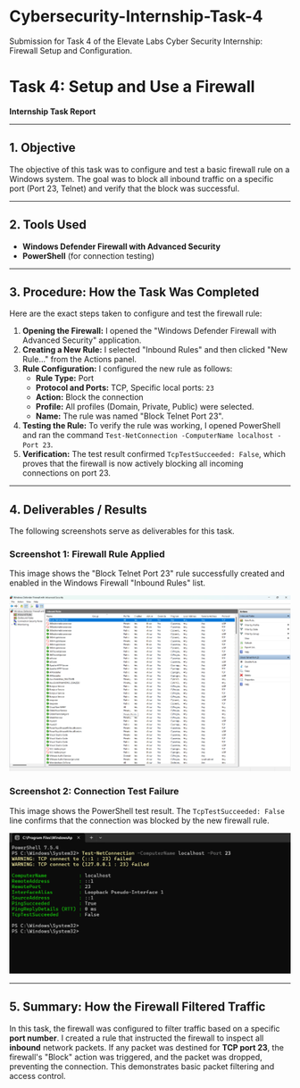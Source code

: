 # Cybersecurity-Internship-Task-4
Submission for Task 4 of the Elevate Labs Cyber Security Internship: Firewall Setup and Configuration.

# Task 4: Setup and Use a Firewall

**Internship Task Report**

---

## 1. Objective

The objective of this task was to configure and test a basic firewall rule on a Windows system. The goal was to block all inbound traffic on a specific port (Port 23, Telnet) and verify that the block was successful. 

---

## 2. Tools Used

* **Windows Defender Firewall with Advanced Security** 
* **PowerShell** (for connection testing)

---

## 3. Procedure: How the Task Was Completed

Here are the exact steps taken to configure and test the firewall rule:

1.  **Opening the Firewall:** I opened the "Windows Defender Firewall with Advanced Security" application.
2.  **Creating a New Rule:** I selected "Inbound Rules" and then clicked "New Rule..." from the Actions panel.
3.  **Rule Configuration:** I configured the new rule as follows:
    * **Rule Type:** Port
    * **Protocol and Ports:** TCP, Specific local ports: `23` 
    * **Action:** Block the connection
    * **Profile:** All profiles (Domain, Private, Public) were selected.
    * **Name:** The rule was named "Block Telnet Port 23".
4.  **Testing the Rule:** To verify the rule was working, I opened PowerShell and ran the command `Test-NetConnection -ComputerName localhost -Port 23`. 
5.  **Verification:** The test result confirmed `TcpTestSucceeded: False`, which proves that the firewall is now actively blocking all incoming connections on port 23.

---

## 4. Deliverables / Results

The following screenshots serve as deliverables for this task.

### Screenshot 1: Firewall Rule Applied
This image shows the "Block Telnet Port 23" rule successfully created and enabled in the Windows Firewall "Inbound Rules" list.

![Windows Firewall Rule](firewall-rule-list.png)

### Screenshot 2: Connection Test Failure
This image shows the PowerShell test result. The `TcpTestSucceeded: False` line confirms that the connection was blocked by the new firewall rule.

![PowerShell Test Result](powershell-test-result.png)

---

## 5. Summary: How the Firewall Filtered Traffic

In this task, the firewall was configured to filter traffic based on a specific **port number**. I created a rule that instructed the firewall to inspect all **inbound** network packets. If any packet was destined for **TCP port 23**, the firewall's "Block" action was triggered, and the packet was dropped, preventing the connection. This demonstrates basic packet filtering and access control. 

